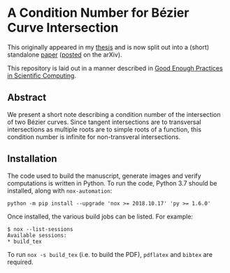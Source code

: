 # A Condition Number for B&#xe9;zier Curve Intersection

This originally appeared in my [thesis][1] and is now split out
into a (short) standalone [paper][3] ([posted][4] on the arXiv).

This repository is laid out in a manner described in
[Good Enough Practices in Scientific Computing][2].

## Abstract

We present a short note describing a condition number
of the intersection of two B&#xe9;zier curves. Since tangent
intersections are to transversal intersections as multiple roots are
to simple roots of a function, this condition number is infinite
for non-transveral intersections.

## Installation

The code used to build the manuscript, generate images and verify
computations is written in Python. To run the code, Python 3.7
should be installed, along with ``nox-automation``:

```
python -m pip install --upgrade 'nox >= 2018.10.17' 'py >= 1.6.0'
```

Once installed, the various build jobs can be listed. For example:

```
$ nox --list-sessions
Available sessions:
* build_tex
```

To run ``nox -s build_tex`` (i.e. to build the PDF), ``pdflatex`` and
``bibtex`` are required.

[1]: https://github.com/dhermes/phd-thesis
[2]: https://arxiv.org/abs/1609.00037
[3]: doc/paper.pdf
[4]: https://arxiv.org/abs/1808.06126
